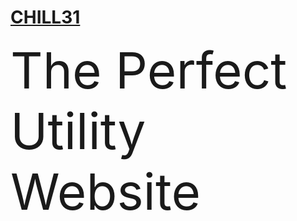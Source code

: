 # [CHILL31](https://chill31.github.io)
<span style="font-size: 5rem;">The Perfect Utility Website</span>
